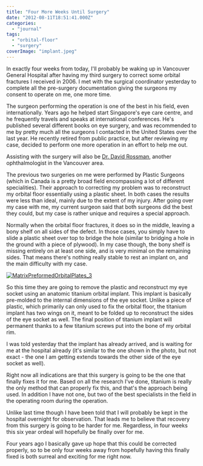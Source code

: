 ```yaml
---
title: "Four More Weeks Until Surgery"
date: "2012-08-11T18:51:41.000Z"
categories: 
  - "journal"
tags: 
  - "orbital-floor"
  - "surgery"
coverImage: "implant.jpeg"
---
```


In exactly four weeks from today, I'll probably be waking up in Vancouver General Hospital after having my third surgery to correct some orbital fractures I received in 2006. I met with the surgical coordinator yesterday to complete all the pre-surgery documentation giving the surgeons my consent to operate on me, one more time.

The surgeon performing the operation is one of the best in his field, even internationally. Years ago he helped start Singapore's eye care centre, and he frequently travels and speaks at international conferences. He's published several different books on eye surgery, and was recommended to me by pretty much all the surgeons I contacted in the United States over the last year. He recently retired from public practice, but after reviewing my case, decided to perform one more operation in an effort to help me out.

Assisting with the surgery will also be [Dr. David Rossman](http://www.ratemds.com/doctor-ratings/949684/Dr-David-Rossman-Vancouver-BC.html), another ophthalmologist in the Vancouver area.

The previous two surgeries on me were performed by Plastic Surgeons (which in Canada is a pretty broad field encompassing a lot of different specialities). Their approach to correcting my problem was to reconstruct my orbital floor essentially using a plastic sheet. In both cases the results were less than ideal, mainly due to the extent of my injury. After going over my case with me, my current surgeon said that both surgeons did the best they could, but my case is rather unique and requires a special approach.

Normally when the orbital floor fractures, it does so in the middle, leaving a bony shelf on all sides of the defect. In those cases, you simply have to slide a plastic sheet over top to bridge the hole (similar to bridging a hole in the ground with a piece of plywood). In my case though, the bony shelf is missing entirely on at least one side, and is very minimal on the remaining sides. That means there's nothing really stable to rest an implant on, and the main difficulty with my case.

[![](images/MatrixPreformedOrbitalPlates_3-300x225.jpg "MatrixPreformedOrbitalPlates_3")](http://www.migratorynerd.com/wordpress/wp-content/uploads/2012/08/MatrixPreformedOrbitalPlates_3.jpg)

So this time they are going to remove the plastic and reconstruct my eye socket using an anatomic titanium orbital implant. This implant is basically pre-molded to the internal dimensions of the eye socket. Unlike a piece of plastic, which primarily can only used to fix the orbital floor, the titanium implant has two wings on it, meant to be folded up to reconstruct the sides of the eye socket as well. The final position of titanium implant will permanent thanks to a few titanium screws put into the bone of my orbital rim.

I was told yesterday that the implant has already arrived, and is waiting for me at the hospital already (it's similar to the one shown in the photo, but not exact - the one I am getting extends towards the other side of the eye socket as well).

Right now all indications are that this surgery is going to be the one that finally fixes it for me. Based on all the research I've done, titanium is really the only method that can properly fix this, and that's the approach being used. In addition I have not one, but two of the best specialists in the field in the operating room during the operation.

Unlike last time though I have been told that I will probably be kept in the hospital overnight for observation. That leads me to believe that recovery from this surgery is going to be harder for me. Regardless, in four weeks this six year ordeal will hopefully be finally over for me.

Four years ago I basically gave up hope that this could be corrected properly, so to be only four weeks away from hopefully having this finally fixed is both surreal and exciting for me right now.
